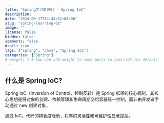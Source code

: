 ```yaml
---
title: "Spring学习笔记02 - Spring IoC"
description:
date: "2024-03-17T14:44:31+08:00"
slug: "spring-learning-02"
image: ""
license: false
hidden: false
comments: false
draft: true
tags: ["Spring", "Java", "Spring IoC"]
categories: ["Spring"]
# weight: 1 # You can add weight to some posts to override the default sorting (date descending)
---
```


## 什么是 Spring IoC?

Spring IoC（Inversion of Control，控制反转）是 Spring 框架的核心机制，其核心思想是将对象的创建、依赖管理和生命周期交给容器统一控制，而非由开发者手动通过 new 创建对象。

通过 IoC，代码的耦合度降低，程序的灵活性和可维护性显著提高。

